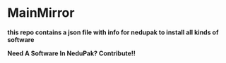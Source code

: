 # MainMirror
**this repo contains a json file with info for nedupak to install all kinds of software**

**Need A Software In NeduPak? Contribute!!**
